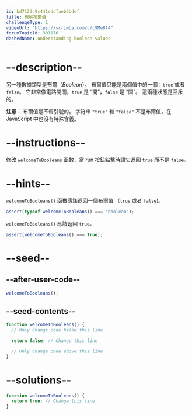 ```yaml
---
id: bd7123c9c441eddfaeb5bdef
title: 理解布爾值
challengeType: 1
videoUrl: "https://scrimba.com/c/c9Me8t4"
forumTopicId: 301176
dashedName: understanding-boolean-values
---
```


# --description--

另一種數據類型是布爾（<dfn>Boolean</dfn>）。 布爾值只能是兩個值中的一個：`true` 或者 `false`。 它非常像電路開關，`true` 是 “開”，`false` 是 “關”。 這兩種狀態是互斥的。

**注意：** 布爾值是不帶引號的。 字符串 `"true"` 和 `"false"` 不是布爾值，在 JavaScript 中也沒有特殊含義。

# --instructions--

修改 `welcomeToBooleans` 函數，當 run 按鈕點擊時讓它返回 `true` 而不是 `false`。

# --hints--

`welcomeToBooleans()` 函數應該返回一個布爾值 （`true` 或者 `false`)。

```js
assert(typeof welcomeToBooleans() === "boolean");
```

`welcomeToBooleans()` 應該返回 `true`。

```js
assert(welcomeToBooleans() === true);
```

# --seed--

## --after-user-code--

```js
welcomeToBooleans();
```

## --seed-contents--

```js
function welcomeToBooleans() {
  // Only change code below this line

  return false; // Change this line

  // Only change code above this line
}
```

# --solutions--

```js
function welcomeToBooleans() {
  return true; // Change this line
}
```
